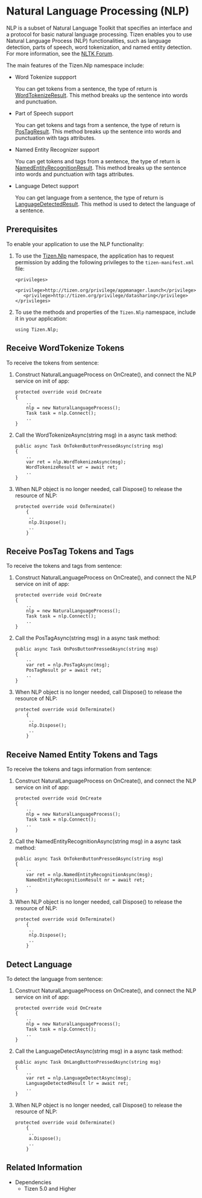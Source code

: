# Natural Language Processing (NLP)


NLP is a subset of Natural Language Toolkit that specifies an interface and a protocol for basic natural language processing. Tizen enables you to use Natural Language Process (NLP) functionalities, such as language detection, parts of speech, word tokenization, and named entity detection. For more information, see the [NLTK Forum](http://www.nltk.org/).

The main features of the Tizen.Nlp namespace include:

-   Word Tokenize suppport

    You can get tokens from a sentence, the type of return is [WordTokenizeResult](#wordtokenize). 
    This method breaks up the sentence into words and punctuation.

-   Part of Speech support

    You can get tokens and tags from a sentence, the type of return is [PosTagResult](#postag). This method breaks up the sentence into words and punctuation with tags attributes.

-   Named Entity Recognizer support

    You can get tokens and tags from a sentence, the type of return is [NamedEntityRecognitionResult](#nechunk). This method breaks up the sentence into words and punctuation with tags attributes.

-   Language Detect support

    You can get language from a sentence, the type of return is [LanguageDetectedResult](#langdetect). This method is used to detect the language of a sentence.


## Prerequisites

To enable your application to use the NLP functionality:

1.  To use the [Tizen.Nlp](https://developer.tizen.org/dev-guide/csapi/api/Tizen.Nlp.html) namespace, the application has to request permission by adding the following privileges to the `tizen-manifest.xml` file:

    ```
    <privileges>
       <privilege>http://tizen.org/privilege/appmanager.launch</privilege>
       <privilege>http://tizen.org/privilege/datasharing</privilege>
    </privileges>
    ```

2.  To use the methods and properties of the `Tizen.Nlp` namespace, include it in your application:

    ```
    using Tizen.Nlp;
    ```
<a name="wordtokenize"></a>
## Receive WordTokenize Tokens

To receive the tokens from sentence:

1.  Construct NaturalLanguageProcess on OnCreate(), and connect the NLP service on init of app:

    ```
    protected override void OnCreate
    {
        ..
        nlp = new NaturalLanguageProcess();
        Task task = nlp.Connect();
        ..
    }
    ```

2.  Call the WordTokenizeAsync(string msg) in a async task method:

    ```
    public async Task OnTokenButtonPressedAsync(string msg)
    {
        ..
        var ret = nlp.WordTokenizeAsync(msg);
        WordTokenizeResult wr = await ret;
        ..
    }
    ```

3.  When NLP object is no longer needed, call Dispose() to release the resource of NLP:

    ```
    protected override void OnTerminate()
        {
         ..
         nlp.Dispose();
         ..
        }
    ```

<a name="postag"></a>
## Receive PosTag Tokens and Tags

To receive the tokens and tags from sentence:

1.  Construct NaturalLanguageProcess on OnCreate(), and connect the NLP service on init of app:

    ```
    protected override void OnCreate
    {
        ..
        nlp = new NaturalLanguageProcess();
        Task task = nlp.Connect();
        ..
    }
    ```

2.  Call the PosTagAsync(string msg) in a async task method:

    ```
    public async Task OnPosButtonPressedAsync(string msg)
    {
        ..
        var ret = nlp.PosTagAsync(msg);
        PosTagResult pr = await ret;
        ..
    }
    ```

3.  When NLP object is no longer needed, call Dispose() to release the resource of NLP:

    ```
    protected override void OnTerminate()
        {
         ..
         nlp.Dispose();
         ..
        }
    ```

<a name="nechunk"></a>
## Receive Named Entity Tokens and Tags

To receive the tokens and tags information from sentence:

1.  Construct NaturalLanguageProcess on OnCreate(), and connect the NLP service on init of app:

    ```
    protected override void OnCreate
    {
        ..
        nlp = new NaturalLanguageProcess();
        Task task = nlp.Connect();
        ..
    }
    ```

2.  Call the NamedEntityRecognitionAsync(string msg) in a async task method:

    ```
    public async Task OnTokenButtonPressedAsync(string msg)
    {
        ..
        var ret = nlp.NamedEntityRecognitionAsync(msg);
        NamedEntityRecognitionResult nr = await ret;
        ..
    }
    ```

3.  When NLP object is no longer needed, call Dispose() to release the resource of NLP:

    ```
    protected override void OnTerminate()
        {
         ..
         nlp.Dispose();
         ..
        }
    ```

<a name="langdetect"></a>
## Detect Language

To detect the language from sentence:

1.  Construct NaturalLanguageProcess on OnCreate(), and connect the NLP service on init of app:

    ```
    protected override void OnCreate
    {
        ..
        nlp = new NaturalLanguageProcess();
        Task task = nlp.Connect();
        ..
    }
    ```

2.  Call the LanguageDetectAsync(string msg) in a async task method:

    ```
    public async Task OnLangButtonPressedAsync(string msg)
    {
        ..
        var ret = nlp.LanguageDetectAsync(msg);
        LanguageDetectedResult lr = await ret;
        ..
    }
    ```

3.  When NLP object is no longer needed, call Dispose() to release the resource of NLP:

    ```
    protected override void OnTerminate()
        {
         ..
         a.Dispose();
         ..
        }
    ```


## Related Information
- Dependencies
  -   Tizen 5.0 and Higher
